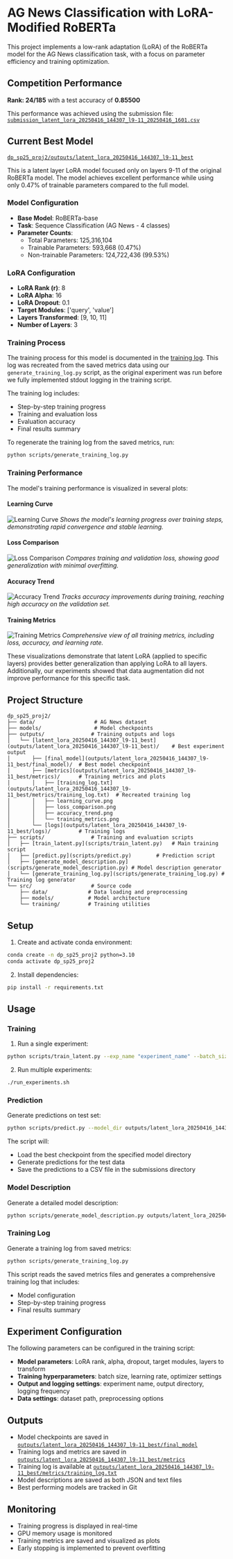 # AG News Classification with LoRA-Modified RoBERTa

This project implements a low-rank adaptation (LoRA) of the RoBERTa model for the AG News classification task, with a focus on parameter efficiency and training optimization.

## Competition Performance
**Rank: 24/185** with a test accuracy of **0.85500**

This performance was achieved using the submission file: [`submission_latent_lora_20250416_144307_l9-11_20250416_1601.csv`](submissions/submission_latent_lora_20250416_144307_l9-11_20250416_1601.csv)

## Current Best Model
[`dp_sp25_proj2/outputs/latent_lora_20250416_144307_l9-11_best`](outputs/latent_lora_20250416_144307_l9-11_best)

This is a latent layer LoRA model focused only on layers 9-11 of the original RoBERTa model. The model achieves excellent performance while using only 0.47% of trainable parameters compared to the full model.

### Model Configuration

- **Base Model**: RoBERTa-base
- **Task**: Sequence Classification (AG News - 4 classes)
- **Parameter Counts**:
  - Total Parameters: 125,316,104
  - Trainable Parameters: 593,668 (0.47%)
  - Non-trainable Parameters: 124,722,436 (99.53%)

### LoRA Configuration

- **LoRA Rank (r)**: 8
- **LoRA Alpha**: 16
- **LoRA Dropout**: 0.1
- **Target Modules**: ['query', 'value']
- **Layers Transformed**: [9, 10, 11]
- **Number of Layers**: 3

### Training Process

The training process for this model is documented in the [training log](outputs/latent_lora_20250416_144307_l9-11_best/metrics/training_log.txt). This log was recreated from the saved metrics data using our `generate_training_log.py` script, as the original experiment was run before we fully implemented stdout logging in the training script.

The training log includes:
- Step-by-step training progress
- Training and evaluation loss
- Evaluation accuracy
- Final results summary

To regenerate the training log from the saved metrics, run:
```bash
python scripts/generate_training_log.py
```

### Training Performance

The model's training performance is visualized in several plots:

#### Learning Curve
![Learning Curve](outputs/latent_lora_20250416_144307_l9-11_best/metrics/learning_curve.png)
*Shows the model's learning progress over training steps, demonstrating rapid convergence and stable learning.*

#### Loss Comparison
![Loss Comparison](outputs/latent_lora_20250416_144307_l9-11_best/metrics/loss_comparison.png)
*Compares training and validation loss, showing good generalization with minimal overfitting.*

#### Accuracy Trend
![Accuracy Trend](outputs/latent_lora_20250416_144307_l9-11_best/metrics/accuracy_trend.png)
*Tracks accuracy improvements during training, reaching high accuracy on the validation set.*

#### Training Metrics
![Training Metrics](outputs/latent_lora_20250416_144307_l9-11_best/metrics/training_metrics.png)
*Comprehensive view of all training metrics, including loss, accuracy, and learning rate.*

These visualizations demonstrate that latent LoRA (applied to specific layers) provides better generalization than applying LoRA to all layers. Additionally, our experiments showed that data augmentation did not improve performance for this specific task.

## Project Structure

```
dp_sp25_proj2/
├── data/                   # AG News dataset
├── models/                 # Model checkpoints
├── outputs/               # Training outputs and logs
│   └── [latent_lora_20250416_144307_l9-11_best](outputs/latent_lora_20250416_144307_l9-11_best)/    # Best experiment output
│       ├── [final_model](outputs/latent_lora_20250416_144307_l9-11_best/final_model)/  # Best model checkpoint
│       ├── [metrics](outputs/latent_lora_20250416_144307_l9-11_best/metrics)/      # Training metrics and plots
│       │   ├── [training_log.txt](outputs/latent_lora_20250416_144307_l9-11_best/metrics/training_log.txt)  # Recreated training log
│       │   ├── learning_curve.png
│       │   ├── loss_comparison.png
│       │   ├── accuracy_trend.png
│       │   └── training_metrics.png
│       └── [logs](outputs/latent_lora_20250416_144307_l9-11_best/logs)/         # Training logs
├── scripts/               # Training and evaluation scripts
│   ├── [train_latent.py](scripts/train_latent.py)   # Main training script
│   ├── [predict.py](scripts/predict.py)        # Prediction script
│   ├── [generate_model_description.py](scripts/generate_model_description.py) # Model description generator
│   └── [generate_training_log.py](scripts/generate_training_log.py) # Training log generator
└── src/                   # Source code
    ├── data/             # Data loading and preprocessing
    ├── models/           # Model architecture
    └── training/         # Training utilities
```

## Setup

1. Create and activate conda environment:
```bash
conda create -n dp_sp25_proj2 python=3.10
conda activate dp_sp25_proj2
```

2. Install dependencies:
```bash
pip install -r requirements.txt
```

## Usage

### Training

1. Run a single experiment:
```bash
python scripts/train_latent.py --exp_name "experiment_name" --batch_size 32 --learning_rate 2e-4 --start_layer 9 --end_layer 11
```

2. Run multiple experiments:
```bash
./run_experiments.sh
```

### Prediction

Generate predictions on test set:
```bash
python scripts/predict.py --model_dir outputs/latent_lora_20250416_144307_l9-11_best --batch_size 128
```

The script will:
- Load the best checkpoint from the specified model directory
- Generate predictions for the test data
- Save the predictions to a CSV file in the submissions directory

### Model Description

Generate a detailed model description:
```bash
python scripts/generate_model_description.py outputs/latent_lora_20250416_144307_l9-11_best
```

### Training Log

Generate a training log from saved metrics:
```bash
python scripts/generate_training_log.py
```

This script reads the saved metrics files and generates a comprehensive training log that includes:
- Model configuration
- Step-by-step training progress
- Final results summary

## Experiment Configuration

The following parameters can be configured in the training script:

- **Model parameters**: LoRA rank, alpha, dropout, target modules, layers to transform
- **Training hyperparameters**: batch size, learning rate, optimizer settings
- **Output and logging settings**: experiment name, output directory, logging frequency
- **Data settings**: dataset path, preprocessing options

## Outputs

- Model checkpoints are saved in [`outputs/latent_lora_20250416_144307_l9-11_best/final_model`](outputs/latent_lora_20250416_144307_l9-11_best/final_model)
- Training logs and metrics are saved in [`outputs/latent_lora_20250416_144307_l9-11_best/metrics`](outputs/latent_lora_20250416_144307_l9-11_best/metrics)
- Training log is available at [`outputs/latent_lora_20250416_144307_l9-11_best/metrics/training_log.txt`](outputs/latent_lora_20250416_144307_l9-11_best/metrics/training_log.txt)
- Model descriptions are saved as both JSON and text files
- Best performing models are tracked in Git

## Monitoring

- Training progress is displayed in real-time
- GPU memory usage is monitored
- Training metrics are saved and visualized as plots
- Early stopping is implemented to prevent overfitting